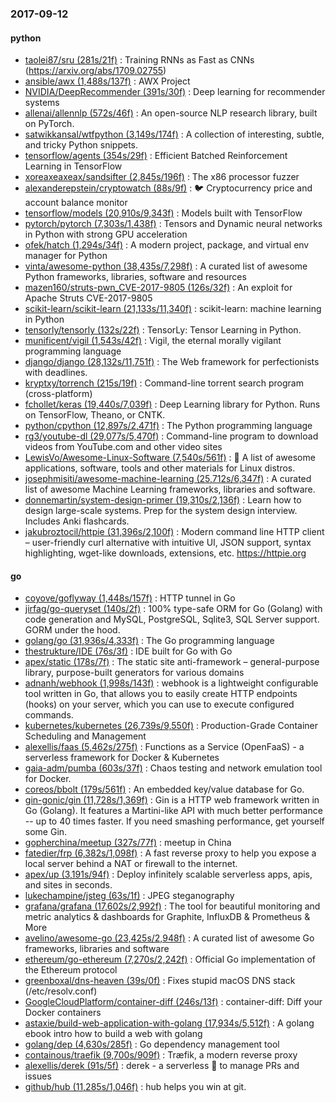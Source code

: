 ### 2017-09-12

#### python
* [taolei87/sru (281s/21f)](https://github.com/taolei87/sru) : Training RNNs as Fast as CNNs (https://arxiv.org/abs/1709.02755)
* [ansible/awx (1,488s/137f)](https://github.com/ansible/awx) : AWX Project
* [NVIDIA/DeepRecommender (391s/30f)](https://github.com/NVIDIA/DeepRecommender) : Deep learning for recommender systems
* [allenai/allennlp (572s/46f)](https://github.com/allenai/allennlp) : An open-source NLP research library, built on PyTorch.
* [satwikkansal/wtfpython (3,149s/174f)](https://github.com/satwikkansal/wtfpython) : A collection of interesting, subtle, and tricky Python snippets.
* [tensorflow/agents (354s/29f)](https://github.com/tensorflow/agents) : Efficient Batched Reinforcement Learning in TensorFlow
* [xoreaxeaxeax/sandsifter (2,845s/196f)](https://github.com/xoreaxeaxeax/sandsifter) : The x86 processor fuzzer
* [alexanderepstein/cryptowatch (88s/9f)](https://github.com/alexanderepstein/cryptowatch) : 🐦 Cryptocurrency price and account balance monitor
* [tensorflow/models (20,910s/9,343f)](https://github.com/tensorflow/models) : Models built with TensorFlow
* [pytorch/pytorch (7,303s/1,438f)](https://github.com/pytorch/pytorch) : Tensors and Dynamic neural networks in Python with strong GPU acceleration
* [ofek/hatch (1,294s/34f)](https://github.com/ofek/hatch) : A modern project, package, and virtual env manager for Python
* [vinta/awesome-python (38,435s/7,298f)](https://github.com/vinta/awesome-python) : A curated list of awesome Python frameworks, libraries, software and resources
* [mazen160/struts-pwn_CVE-2017-9805 (126s/32f)](https://github.com/mazen160/struts-pwn_CVE-2017-9805) : An exploit for Apache Struts CVE-2017-9805
* [scikit-learn/scikit-learn (21,133s/11,340f)](https://github.com/scikit-learn/scikit-learn) : scikit-learn: machine learning in Python
* [tensorly/tensorly (132s/22f)](https://github.com/tensorly/tensorly) : TensorLy: Tensor Learning in Python.
* [munificent/vigil (1,543s/42f)](https://github.com/munificent/vigil) : Vigil, the eternal morally vigilant programming language
* [django/django (28,132s/11,751f)](https://github.com/django/django) : The Web framework for perfectionists with deadlines.
* [kryptxy/torrench (215s/19f)](https://github.com/kryptxy/torrench) : Command-line torrent search program (cross-platform)
* [fchollet/keras (19,440s/7,039f)](https://github.com/fchollet/keras) : Deep Learning library for Python. Runs on TensorFlow, Theano, or CNTK.
* [python/cpython (12,897s/2,471f)](https://github.com/python/cpython) : The Python programming language
* [rg3/youtube-dl (29,077s/5,470f)](https://github.com/rg3/youtube-dl) : Command-line program to download videos from YouTube.com and other video sites
* [LewisVo/Awesome-Linux-Software (7,540s/561f)](https://github.com/LewisVo/Awesome-Linux-Software) : 🐧 A list of awesome applications, software, tools and other materials for Linux distros.
* [josephmisiti/awesome-machine-learning (25,712s/6,347f)](https://github.com/josephmisiti/awesome-machine-learning) : A curated list of awesome Machine Learning frameworks, libraries and software.
* [donnemartin/system-design-primer (19,310s/2,136f)](https://github.com/donnemartin/system-design-primer) : Learn how to design large-scale systems. Prep for the system design interview. Includes Anki flashcards.
* [jakubroztocil/httpie (31,396s/2,100f)](https://github.com/jakubroztocil/httpie) : Modern command line HTTP client – user-friendly curl alternative with intuitive UI, JSON support, syntax highlighting, wget-like downloads, extensions, etc. https://httpie.org

#### go
* [coyove/goflyway (1,448s/157f)](https://github.com/coyove/goflyway) : HTTP tunnel in Go
* [jirfag/go-queryset (140s/2f)](https://github.com/jirfag/go-queryset) : 100% type-safe ORM for Go (Golang) with code generation and MySQL, PostgreSQL, Sqlite3, SQL Server support. GORM under the hood.
* [golang/go (31,936s/4,333f)](https://github.com/golang/go) : The Go programming language
* [thestrukture/IDE (76s/3f)](https://github.com/thestrukture/IDE) : IDE built for Go with Go
* [apex/static (178s/7f)](https://github.com/apex/static) : The static site anti-framework – general-purpose library, purpose-built generators for various domains
* [adnanh/webhook (1,998s/143f)](https://github.com/adnanh/webhook) : webhook is a lightweight configurable tool written in Go, that allows you to easily create HTTP endpoints (hooks) on your server, which you can use to execute configured commands.
* [kubernetes/kubernetes (26,739s/9,550f)](https://github.com/kubernetes/kubernetes) : Production-Grade Container Scheduling and Management
* [alexellis/faas (5,462s/275f)](https://github.com/alexellis/faas) : Functions as a Service (OpenFaaS) - a serverless framework for Docker & Kubernetes
* [gaia-adm/pumba (603s/37f)](https://github.com/gaia-adm/pumba) : Chaos testing and network emulation tool for Docker.
* [coreos/bbolt (179s/561f)](https://github.com/coreos/bbolt) : An embedded key/value database for Go.
* [gin-gonic/gin (11,728s/1,369f)](https://github.com/gin-gonic/gin) : Gin is a HTTP web framework written in Go (Golang). It features a Martini-like API with much better performance -- up to 40 times faster. If you need smashing performance, get yourself some Gin.
* [gopherchina/meetup (327s/77f)](https://github.com/gopherchina/meetup) : meetup in China
* [fatedier/frp (6,382s/1,098f)](https://github.com/fatedier/frp) : A fast reverse proxy to help you expose a local server behind a NAT or firewall to the internet.
* [apex/up (3,191s/94f)](https://github.com/apex/up) : Deploy infinitely scalable serverless apps, apis, and sites in seconds.
* [lukechampine/jsteg (63s/1f)](https://github.com/lukechampine/jsteg) : JPEG steganography
* [grafana/grafana (17,602s/2,992f)](https://github.com/grafana/grafana) : The tool for beautiful monitoring and metric analytics & dashboards for Graphite, InfluxDB & Prometheus & More
* [avelino/awesome-go (23,425s/2,948f)](https://github.com/avelino/awesome-go) : A curated list of awesome Go frameworks, libraries and software
* [ethereum/go-ethereum (7,270s/2,242f)](https://github.com/ethereum/go-ethereum) : Official Go implementation of the Ethereum protocol
* [greenboxal/dns-heaven (39s/0f)](https://github.com/greenboxal/dns-heaven) : Fixes stupid macOS DNS stack (/etc/resolv.conf)
* [GoogleCloudPlatform/container-diff (246s/13f)](https://github.com/GoogleCloudPlatform/container-diff) : container-diff: Diff your Docker containers
* [astaxie/build-web-application-with-golang (17,934s/5,512f)](https://github.com/astaxie/build-web-application-with-golang) : A golang ebook intro how to build a web with golang
* [golang/dep (4,630s/285f)](https://github.com/golang/dep) : Go dependency management tool
* [containous/traefik (9,700s/909f)](https://github.com/containous/traefik) : Træfik, a modern reverse proxy
* [alexellis/derek (91s/5f)](https://github.com/alexellis/derek) : derek - a serverless 🤖 to manage PRs and issues
* [github/hub (11,285s/1,046f)](https://github.com/github/hub) : hub helps you win at git.
